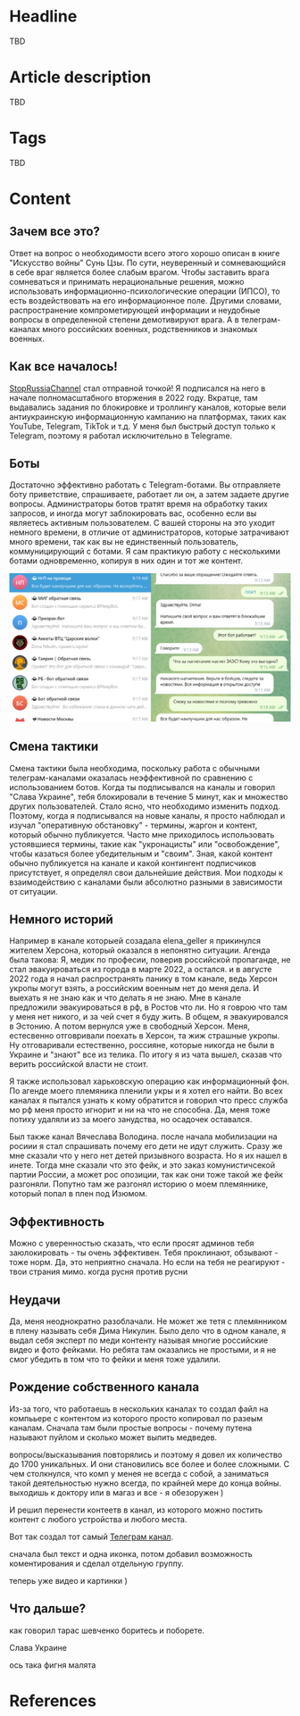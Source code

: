 # Headline
TBD

# Article description
TBD 

# Tags
TBD

# Content

## Зачем все это?
Ответ на вопрос о необходимости всего этого хорошо описан в книге "Искусство войны" Сунь Цзы.
По сути, неуверенный и сомневающийся в себе враг является более слабым врагом. 
Чтобы заставить врага сомневаться и принимать нерациональные решения, можно использовать информационно-психологические операции (ИПСО), то есть воздействовать на его информационное поле.
Другими словами, распространение компрометирующей информации и неудобные вопросы в определенной степени демотивируют врага. 
А в телеграм-каналах много российских военных, родственников и знакомых военных.

## Как все началось!
[StopRussiaChannel](https://t.me/+EbXZHBfHXbszY2I6) стал отправной точкой!
Я подписался на него в начале полномасштабного вторжения в 2022 году.
Вкратце, там выдавались задания по блокировке и троллингу каналов, которые вели антиукраинскую информационную кампанию на платформах, таких как YouTube, Telegram, TikTok и т.д. 
У меня был быстрый доступ только к Telegram, поэтому я работал исключительно в Telegramе.

## Боты
Достаточно эффективно работать с Telegram-ботами.
Вы отправляете боту приветствие, спрашиваете, работает ли он, а затем задаете другие вопросы.
Администраторы ботов тратят время на обработку таких запросов, и иногда могут заблокировать вас, особенно если вы являетесь активным пользователем.
С вашей стороны на это уходит немного времени, в отличие от администраторов, которые затрачивают много времени, так как вы не единственный пользователь, коммуницирующий с ботами.
Я сам практикую работу с несколькими ботами одновременно, копируя в них один и тот же контент.

<img src="./TelegramChannel1.png" alt="bots" />

## Смена тактики
Смена тактики была необходима, поскольку работа с обычными телеграм-каналами оказалась неэффективной по сравнению с использованием ботов.
Когда ты подписывался на каналы и говорил "Слава Украине", тебя блокировали в течение 5 минут, как и множество других пользователей.
Стало ясно, что необходимо изменить подход.
Поэтому, когда я подписывался на новые каналы, я просто наблюдал и изучал "оперативную обстановку" - термины, жаргон и контент, который обычно публикуется. 
Часто мне приходилось использовать устоявшиеся термины, такие как "укронацисты" или "освобождение", чтобы казаться более убедительным и "своим". 
Зная, какой контент обычно публикуется на канале и какой контингент подписчиков присутствует, я определял свои дальнейшие действия.
Мои подходы к взаимодействию с каналами были абсолютно разными в зависимости от ситуации.

## Немного историй
Например в канале которыей созадала elena_geller я прикинулся жителем Херсона, который оказался в непонятно ситуации.
Агенда была такова: Я, медик по професии, поверив российской пропаганде, не стал эвакуироваться из города в марте 2022, а остался.
и в августе 2022 года я начал распространять панику в том канале, ведь Херсон укропы могут взять, а российским военным нет до меня дела.
И выехать я не знаю как и что делать я не знаю. Мне в канале предложили эвакуироваться в рф, в Ростов что ли.
Но я говрою что там у меня нет никого, и за чей счет я буду жить. В общем, я эвакуировался в Эстонию. А потом вернулся уже в свободный Херсон.
Меня, естесвенно отговривали поехать в Херсон, та жиж страшные укропы.
Ну отговаривали естественно, россияне, которые никогда не были в Украине и "знают" все из телика.
По итогу я из чата вышел, сказав что верить российской власти не стоит.

Я также использовал харьковскую операцию как информационный фон. По агенде моего племяника пленили укры и я хотел его найти.
Во всех каналах я пытался узнать к кому обратится и говорил что пресс служба мо рф меня просто игнорит и ни на что не способна. 
Да, меня тоже потиху удаляли из за моего занудства, но осадочек оставался.

Был также канал Вячеслава Володина. после начала мобилизации на росиии я стал спрашивать почему его дети не идут служить.
Сразу же мне сказали что у него нет детей призывного возраста. Но я их нашел в инете. Тогда мне сказали что это фейк, и это заказ
комунистичсекой партии России, а может рос опозиции, так как они тоже такой же фейк разгоняли. 
Попутно там же разгонял историю о моем племяннике, который попал в плен под Изюмом.

## Эффективность 
Можно с уверенностью сказать, что если просят админов тебя заюлокировать - ты очень эффективен.
Тебя проклинают, обзывают - тоже норм. Да, это неприятно сначала. Но если на тебя не реагируют - твои страния мимо.
когда русня против русни

## Неудачи
Да, меня неоднократно разоблачали. Не может же тетя с племянником в плену называть себя Дима Никулин.
Было дело что в одном канале, я выдал себя эксперт по меди контенту называя многие российские видео и фото фейками.
Но ребята там оказались не простыми, и я не смог убедить в том что то фейки и меня тоже удалили.

## Рождение собственного канала  
Из-за того, что работаешь в нескольких каналах то создал файл на компььере с контентом из которого просто копировал по разеым каналам.
Cначала там были простые вопросы - почему путена называют пуйлом и сколько может выпить медведев.

 вопросы/высказывания повторялись 
 и поэтому я довел их количество до 1700 уникальных. 
И они становились все более и более сложными.
С чем столкнулся, что комп у менея не всегда с собой, а заниматься такой деятельностью нужно всегда, по крайней мере до конца войны.
выходишь к доктору или в магаз и все - я обезоружен )

И решил перенести контеетв в канал, из которого можно постить контент с любого устройства и любого места.

Вот так создал тот самый [Телеграм канал](https://t.me/questions4russians). 

сначала был текст и одна иконка, потом добавил возможность коментирования и сделал отдельную группу. 

теперь уже видео и картинки )


## Что дальше?

как говорил тарас шевченко боритесь и поборете.

Слава Украине

ось така фигня малята


# References
